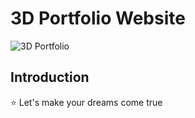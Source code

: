 # 3D Portfolio Website
![3D Portfolio](https://github.com/Ronald-Cifuentes/portforlio_3d/assets/59535805/04907b64-dfb0-40e0-b372-6a77a5f80e6e)


## Introduction
⭐ Let's make your dreams come true
